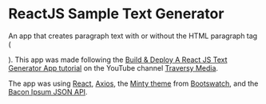 # ReactJS Sample Text Generator

An app that creates paragraph text with or without the HTML paragraph tag (<p>). This app was made following the [Build & Deploy A React JS Text Generator App tutorial](https://www.youtube.com/watch?v=yU5DYccb77A&t=296s) on the YouTube channel [Traversy Media](https://www.youtube.com/channel/UC29ju8bIPH5as8OGnQzwJyA).

The app was using [React](https://reactjs.org/), [Axios](https://www.npmjs.com/package/axios), the [Minty theme](https://bootswatch.com/minty/) from [Bootswatch](https://bootswatch.com/), and the [Bacon Ipsum JSON API](https://baconipsum.com/json-api/).

